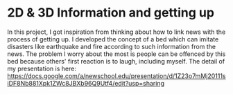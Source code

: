# 2D & 3D Information and getting up
In this project, I got inspiration from thinking about how to link news with the process of getting up.
I developed the concept of a bed which can imitate disasters like earthquake and fire according to such information from the news.
The problem I worry about the most is people can be offenced by this bed because others' first reaction is to laugh, including myself.
The detail of my presentation is here: https://docs.google.com/a/newschool.edu/presentation/d/1Z23o7mMj20111siDF8Nb881Xpk1ZWc8JBXb96Q9Utf4/edit?usp=sharing

